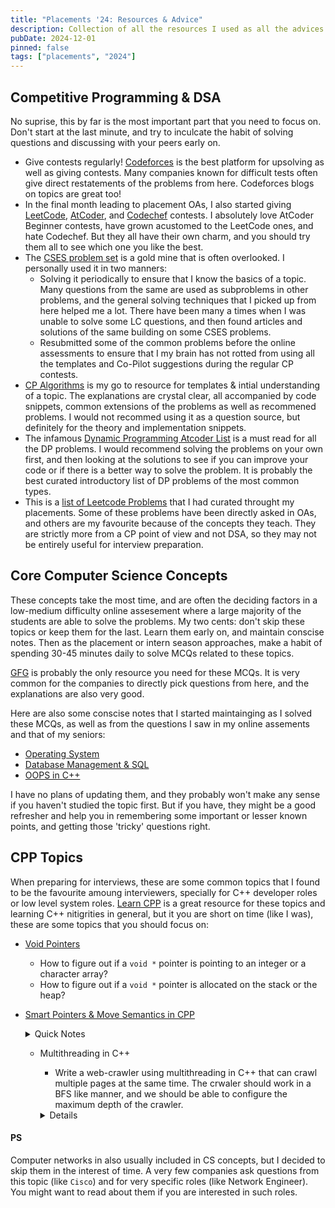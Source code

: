 ```yaml
---
title: "Placements '24: Resources & Advice"
description: Collection of all the resources I used as all the advices that worked the best for me.
pubDate: 2024-12-01
pinned: false
tags: ["placements", "2024"]
---
```


## Competitive Programming & DSA

No suprise, this by far is the most important part that you need to focus on. Don't start at the last minute, and try to inculcate the habit of solving questions and discussing with your peers early on.

- Give contests regularly! [Codeforces](https://codeforces.com/) is the best platform for upsolving as well as giving contests. Many companies known for difficult tests often give direct restatements of the problems from here. Codeforces blogs on topics are great too!
- In the final month leading to placement OAs, I also started giving [LeetCode](https://leetcode.com/), [AtCoder](https://atcoder.jp/), and [Codechef](www.codechef.com) contests. I absolutely love AtCoder Beginner contests, have grown acustomed to the LeetCode ones, and hate Codechef. But they all have their own charm, and you should try them all to see which one you like the best.
- The [CSES problem set](https://cses.fi/) is a gold mine that is often overlooked. I personally used it in two manners:
  - Solving it periodically to ensure that I know the basics of a topic. Many questions from the same are used as subproblems in other problems, and the general solving techniques that I picked up from here helped me a lot. There have been many a times when I was unable to solve some LC questions, and then found articles and solutions of the same building on some CSES problems.
  - Resubmitted some of the common problems before the online assessments to ensure that I my brain has not rotted from using all the templates and Co-Pilot suggestions during the regular CP contests.
- [CP Algorithms](https://cp-algorithms.com/) is my go to resource for templates & intial understanding of a topic. The explanations are crystal clear, all accompanied by code snippets, common extensions of the problems as well as recommened problems. I would not recommed using it as a question source, but definitely for the theory and implementation snippets.
- The infamous [Dynamic Programming Atcoder List](https://atcoder.jp/contests/dp/tasks) is a must read for all the DP problems. I would recommend solving the problems on your own first, and then looking at the solutions to see if you can improve your code or if there is a better way to solve the problem. It is probably the best curated introductory list of DP problems of the most common types.
- This is a [list of Leetcode Problems](leetcode.com/problem-list/an5azr1i/) that I had curated throught my placements. Some of these problems have been directly asked in OAs, and others are my favourite because of the concepts they teach. They are strictly more from a CP point of view and not DSA, so they may not be entirely useful for interview preparation.

## Core Computer Science Concepts

These concepts take the most time, and are often the deciding factors in a low-medium difficulty online assesement where a large majority of the students are able to solve the problems. My two cents: don't skip these topics or keep them for the last. Learn them early on, and maintain conscise notes. Then as the placement or intern season approaches, make a habit of spending 30-45 minutes daily to solve MCQs related to these topics.

[GFG](https://www.geeksforgeeks.org/) is probably the only resource you need for these MCQs. It is very common for the companies to directly pick questions from here, and the explanations are also very good.

Here are also some conscise notes that I started maintainging as I solved these MCQs, as well as from the questions I saw in my online assements and that of my seniors:

- [Operating System]()
- [Database Management & SQL]()
- [OOPS in C++]()

I have no plans of updating them, and they probably won't make any sense if you haven't studied the topic first. But if you have, they might be a good refresher and help you in remembering some important or lesser known points, and getting those 'tricky' questions right.

## CPP Topics

When preparing for interviews, these are some common topics that I found to be the favourite amoung interviewers, specially for C++ developer roles or low level system roles. [Learn CPP](https://www.learncpp.com/) is a great resource for these topics and learning C++ nitigrities in general, but it you are short on time (like I was), these are some topics that you should focus on:

- [Void Pointers](https://www.learncpp.com/cpp-tutorial/void-pointers/)

  - How to figure out if a `void *` pointer is pointing to an integer or a character array?
  - How to figure out if a `void *` pointer is allocated on the stack or the heap?

- [Smart Pointers & Move Semantics in CPP](https://www.learncpp.com/cpp-tutorial/introduction-to-smart-pointers-move-semantics/)

  <details>
  <summary>Quick Notes</summary>

  - How do these work under the hood and why do we need them?

    We need smart pointers because raw pointers are error prone and can lead to memory leaks. Smart pointers are objects that manage the memory of a pointer, and automatically free the memory when the object goes out of scope. They are also exception safe, and can be used in containers and classes.

  - `std::unique_ptr`

    - Allocated on the stack, and eventually calls `delete` on the pointer when it goes out of the scope.
    - The copy assignment operator and the copy constructor are deleted, and thus it can't be copied. You need to use `std::move` to transfer the ownership of the pointer.
    - Smart enough to differentiate between scalar delete or array delete, but is advised to use with `std::vector` or `std::array` instead of raw arrays.
    - Use `std::make_unqiue` to create a `std::unique_ptr` instead of using `new` directly. It calls the constructor of the object and returns a `std::unique_ptr` to the object. This can lead to better exception safety and is more readable.

  - `std::shared_ptr`

    - Keeps track of how many `std::shared_ptr` are pointing to the same object, and deletes the object when the last `std::shared_ptr` goes out of scope.
    - Always make a copy of an existing `std::shared_ptr` if you need more than one `std::shared_ptr` pointing to the same resource, otherwise each of them might think that it the sole owner, and drop the memory when it goes out of scope.
    - `std::make_shared` is also available, and is recommended to use instead of `new` for the same reasons as `std::make_unique`.
    - Internally, it uses a control block to keep track of the number of `std::shared_ptr` pointing to the same resource, and the resource itself. The control block is allocated on the heap, and the resource is allocated on the heap as well.

  - `std::weak_ptr`

  - Difference between references and pointers in C++. When to use which and how they affect the safety as well as the usability of the code?

  </details>

  - Multithreading in C++

    - Write a web-crawler using multithreading in C++ that can crawl multiple pages at the same time. The crwaler should work in a BFS like manner, and we should be able to configure the maximum depth of the crawler.

    <details>

    We have assumed the existence of a `HtmlParser` class that has a method `getUrls` that returns a list of URLs on the page. The `crawl` method should return a list of all the URLs that the crawler has visited.

    ```cpp showLineNumbers
    class Solution
    {
    public:
        vector<string> crawl(string startUrl, HtmlParser htmlParser, int maxDepth = 100)
        {
            unordered_set<string> seen{startUrl};
            string hostname = getHostname(startUrl);

            // Store the URL and its depth in the queue
            queue<pair<string, int>> q;
            q.push({startUrl, 0});

            vector<thread> threads;
            mutex mtx; // Mutex to guard seen and q
            condition_variable cv;

            // Worker function which continuously fetches URLs from the queue and processes them
            // Each worker DOES NOT process one complete depth as it may not be optimal
            auto worker = [&]()
            {
                while (true)
                {
                    pair<string, int> current;

                    {
                        unique_lock<mutex> lock(mtx); // Need deferred lock to use cv.wait_for
                        // cv.wait_for is used to avoid spurious wakeups
                        cv.wait_for(lock, 30ms, [&]()
                                    { return !q.empty(); });

                        // Kill the worker if the queue is empty
                        if (q.empty())
                            return;

                        current = q.front();
                        q.pop();
                    }

                    // Parse the URL
                    string url = current.first;
                    int depth = current.second;

                    if (depth >= maxDepth)
                        continue;

                    vector<string> urls = htmlParser.getUrls(url);

                    for (const auto &nextUrl : urls)
                    {
                        // Check if URL is within the same domain
                        if (nextUrl.find(hostname) != string::npos)
                        {
                            lock_guard<mutex> lock(mtx);
                            if (seen.insert(nextUrl).second)
                            {
                                q.push({nextUrl, depth + 1});
                                cv.notify_all();
                            }
                        }
                    }
                }
            };

            // Get the number of hardware threads and create that many threads
            for (int i = 0; i < thread::hardware_concurrency(); ++i)
                threads.emplace_back(worker);

            for (auto &t : threads)
                t.join();

            return {seen.begin(), seen.end()};
        }

    private:
        // Extract hostname from the URL
        // URL is assumed to be of the form "http://hostname/..."
        string getHostname(const string &url)
        {
            return url.substr(0, url.find('/', 7));
        }
    };
    ```

    </details>

#### PS

Computer networks in also usually included in CS concepts, but I decided to skip them in the interest of time. A very few companies ask questions from this topic (like `Cisco`) and for very specific roles (like Network Engineer). You might want to read about them if you are interested in such roles.
